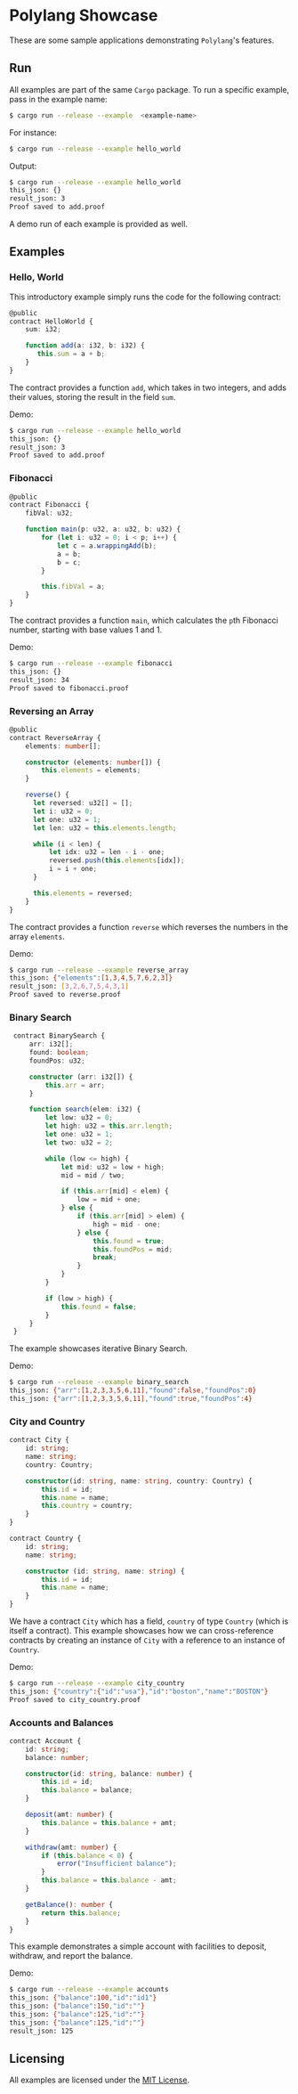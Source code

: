 # Polylang Showcase

These are some sample applications demonstrating `Polylang`'s features.


## Run 

All examples are part of the same `Cargo` package. To run a specific example, pass in the example name:

```bash
$ cargo run --release --example  <example-name>
```

For instance:

```bash
$ cargo run --release --example hello_world
```

Output:

```bash
$ cargo run --release --example hello_world
this_json: {}
result_json: 3
Proof saved to add.proof
```

A demo run of each example is provided as well.


## Examples

### Hello, World

This introductory example simply runs the code for the following contract:

```typescript
@public
contract HelloWorld {
    sum: i32;

    function add(a: i32, b: i32) {
       this.sum = a + b;
    }
}
```

The contract provides a function `add`, which takes in two integers, and adds their values, storing the result in the field `sum`.

Demo:

```bash
$ cargo run --release --example hello_world
this_json: {}
result_json: 3
Proof saved to add.proof

```

### Fibonacci

```typescript
@public
contract Fibonacci {
    fibVal: u32;

    function main(p: u32, a: u32, b: u32) {
        for (let i: u32 = 0; i < p; i++) {
            let c = a.wrappingAdd(b);
            a = b;
            b = c;
        }

        this.fibVal = a;
    }
}
```

The contract provides a function `main`, which calculates the `p`th Fibonacci number, starting with base values 1 and 1.

Demo:

```bash
$ cargo run --release --example fibonacci
this_json: {}
result_json: 34
Proof saved to fibonacci.proof
```

### Reversing an Array

```typescript
@public
contract ReverseArray {
    elements: number[];

    constructor (elements: number[]) {
        this.elements = elements;
    }

    reverse() {
      let reversed: u32[] = [];
      let i: u32 = 0;
      let one: u32 = 1;
      let len: u32 = this.elements.length;

      while (i < len) {
          let idx: u32 = len - i - one;
          reversed.push(this.elements[idx]);
          i = i + one;
      }

      this.elements = reversed;
    }
}
```

The contract provides a function `reverse` which reverses the numbers in the array `elements`.

Demo:

```bash
$ cargo run --release --example reverse_array
this_json: {"elements":[1,3,4,5,7,6,2,3]}
result_json: [3,2,6,7,5,4,3,1]
Proof saved to reverse.proof
```

### Binary Search

```typescript
 contract BinarySearch {
     arr: i32[];
     found: boolean;
     foundPos: u32;

     constructor (arr: i32[]) {
         this.arr = arr;
     }

     function search(elem: i32) {
         let low: u32 = 0;
         let high: u32 = this.arr.length;
         let one: u32 = 1;
         let two: u32 = 2;

         while (low <= high) {
             let mid: u32 = low + high;
             mid = mid / two;

             if (this.arr[mid] < elem) {
                 low = mid + one;
             } else {
                 if (this.arr[mid] > elem) {
                     high = mid - one;
                 } else {
                     this.found = true;
                     this.foundPos = mid;
                     break;
                 }
             }
         }

         if (low > high) {
             this.found = false;
         }
     }
 }

```

The example showcases iterative Binary Search.

Demo:

```bash
$ cargo run --release --example binary_search
this_json: {"arr":[1,2,3,3,5,6,11],"found":false,"foundPos":0}
this_json: {"arr":[1,2,3,3,5,6,11],"found":true,"foundPos":4}
```

### City and Country 

```typescript
contract City {
    id: string;
    name: string;
    country: Country;

    constructor(id: string, name: string, country: Country) {
        this.id = id;
        this.name = name;
        this.country = country;
    }
}

contract Country {
    id: string;
    name: string;

    constructor (id: string, name: string) {
        this.id = id;
        this.name = name;
    }
}

```
We have a contract `City` which has a field, `country` of type `Country` (which is itself a contract). This example showcases how we can cross-reference contracts by creating an instance of
`City` with a reference to an instance of `Country`.

Demo:

```bash
$ cargo run --release --example city_country
this_json: {"country":{"id":"usa"},"id":"boston","name":"BOSTON"}
Proof saved to city_country.proof
```

### Accounts and Balances

```typescript
contract Account {
    id: string;
    balance: number;

    constructor(id: string, balance: number) {
        this.id = id;
        this.balance = balance;
    }

    deposit(amt: number) {
        this.balance = this.balance + amt;
    }

    withdraw(amt: number) {
        if (this.balance < 0) {
            error("Insufficient balance");
        }
        this.balance = this.balance - amt;
    }

    getBalance(): number {
        return this.balance;
    }
}
```

This example demonstrates a simple account with facilities to deposit, withdraw, and report the balance.

Demo:

```bash
$ cargo run --release --example accounts
this_json: {"balance":100,"id":"id1"}
this_json: {"balance":150,"id":""}
this_json: {"balance":125,"id":""}
this_json: {"balance":125,"id":""}
result_json: 125

```


## Licensing

All examples are licensed under the [MIT License](LICENSE.md).

